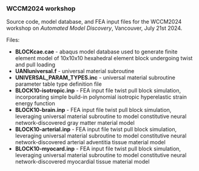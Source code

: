 ### WCCM2024 workshop
Source code, model database, and FEA input files for the 
WCCM2024 workshop on _Automated Model Discovery_,
Vancouver, July 21st 2024.

Files:
- **BLOCKcae.cae** - abaqus model database used to generate finite element model of 10x10x10 hexahedral element block undergoing twist and pull loading
- **UANIuniversal.f** - universal material subroutine
- **UNIVERSAL_PARAM_TYPES.inc** - universal material subroutine parameter table type definition file
- **BLOCK10-isotropic.inp** - FEA input file twist pull block simulation, incorporating simple build-in polynomial isotropic hyperelastic strain energy function
- **BLOCK10-brain.inp** - FEA input file twist pull block simulation, leveraging universal material subroutine to model constitutive neural network-discovered gray matter material model
- **BLOCK10-arterial.inp** - FEA input file twist pull block simulation, leveraging universal material subroutine to model constitutive neural network-discovered arterial adventitia tissue material model
- **BLOCK10-myocard.inp** - FEA input file twist pull block simulation, leveraging universal material subroutine to model constitutive neural network-discovered myocardial tissue material model
